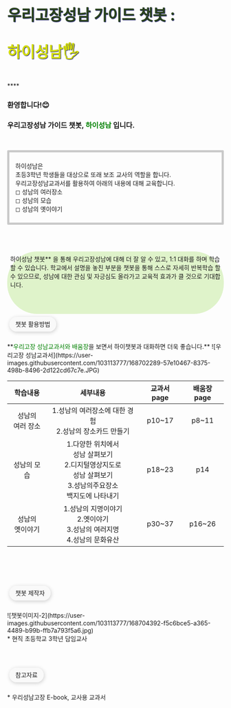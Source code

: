 <style>
  df-messenger {
   --df-messenger-bot-message: #21610B;
   --df-messenger-button-titlebar-color: #D8D8D8;
   --df-messenger-button-titlebar-font-color: #173B0B;
   --df-messenger-chat-background-color: #FBF8EF;
   --df-messenger-font-color: #FFFFFF;
   --df-messenger-send-icon: #E6E6E6;
   --df-messenger-user-message: #DF7401;
  }
</style>

<p style="font-size: 35px; font-weight: bold; color: #2A421D; text-shadow: 1px 1px 1.2px midnightblue;"> 우리고장성남 가이드 챗봇 : </p> <p style="font-size: 35px; font-weight: bold; color: #D3DD08; text-shadow: 1px 1px 1.2px midnightblue;"> 하이성남🖐</p>
****

### 환영합니다!😊
### 우리고장성남 가이드 챗봇, <span style="color:#008000"> 하이성남</span> 입니다.
<br>
<p style="border: 5px solid #C9C9C9; padding: 0.3em 1em;border-radius: 2px;">
  <br>하이성남은<br> 초등3학년 학생들을 대상으로 또래 보조 교사의 역할을 합니다.<br>
우리고장성남교과서를 활용하여 아래의 내용에 대해 교육합니다.<br>
 ◻   성남의 여러장소<br>
 ◻   성남의 모습<br>
 ◻   성남의 옛이야기<br><br>
  </p>
<br>
<br>


<p style="border-radius: 5em; padding: 0.5em; background: #DFF3CA;>교육효과</p>
<br>
학생들은 **<span style="color:#008000">하이성남 챗봇</span>** 을 통해 우리고장성남에 대해
더 잘 알 수 있고, 1:1 대화를 하며 학습할 수 있습니다.
학교에서 설명을 놓친 부분을 챗봇을 통해 스스로 자세히
반복학습 할 수 있으므로, 성남에 대한 관심 및 자긍심도
올라가고 교육적 효과가 클 것으로 기대합니다.
<br>
<br>
<br>
<br>

 <p><span style="border-radius: 5em; padding: 0.6em 1em; background: #F9F9F9; box-shadow: 1px 2px 10px rgba(0,0,0,0.2);  margin-left: 5px;">챗봇 활용방법</span></p>
<br>
**<span style="color:#008000">우리고장 성남교과서와 배움장</span>을 보면서 하이챗봇과 대화하면 더욱 좋습니다.**
![우리고장 성남교과서](https://user-images.githubusercontent.com/103113777/168702289-57e10467-8375-498b-8496-2d122cd67c7e.JPG)

| 학습내용 | 세부내용 | 교과서page | 배움장page |
|:---:|:---:|:---:|:---:|
| 성남의<br>여러 장소 | 1.성남의 여러장소에 대한 경험<br>2.성남의 장소카드 만들기  | p10~17 | p8~11 |
| 성남의 모습 | 1.다양한 위치에서<br>성남 살펴보기<br>2.디지털영상지도로<br>성남 살펴보기<br>3.성남의주요장소<br>백지도에 나타내기 | p18~23 | p14 |
| 성남의<br>옛이야기 | 1.성남의 지명이야기<br>2.옛이야기 <br>3.성남의 여러지명 <br>4.성남의 문화유산 | p30~37 | p16~26 |

<br>
<br>
<br>
<br>

 <p><span style="border-radius: 5em; padding: 0.6em 1em; background: #F9F9F9; box-shadow: 1px 2px 10px rgba(0,0,0,0.2);  margin-left: 5px;">챗봇 제작자</span></p>
<br>
 ![챗봇이미지-2](https://user-images.githubusercontent.com/103113777/168704392-f5c6bce5-a365-4489-b99b-ffb7a793f5a6.jpg)<br>
 * 현직 초등학교 3학년 담임교사
<br>
<br>
<br>
<br>

 <p><span style="border-radius: 5em; padding: 0.6em 1em; background: #F9F9F9; box-shadow: 1px 2px 10px rgba(0,0,0,0.2);  margin-left: 5px;">참고자료</span></p>
<br>
* 우리성남고장 E-book, 교사용 교과서
<br>



